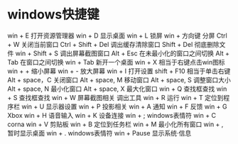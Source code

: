 # windows快捷键

win + E 打开资源管理器
win + D 显示桌面
win + L 锁屏
win + 方向键 分屏
Ctrl + W 关闭当前窗口
Ctrl + Shift + Del 调出缓存清除窗口
Shift + Del 彻底删除文件
win + Shift + S 调出屏幕截图窗口
Alt + Esc 在未最小化的窗口之间切换
Alt + Tab 在窗口之间切换
win + Tab 新开一个桌面
win + X 相当于右键点击win图标
win + + 缩小屏幕
win + - 放大屏幕
win + I 打开设置
shift + F10 相当于单击右键
Alt + space，C 关闭窗口
Alt + space, M 移动窗口
Alt + space, S 调整窗口大小
Alt + space, N 最小化窗口
Alt + space, X 最大化窗口
win + Q 查找框查找
win + S 查找框查找
win + W 屏幕截图相关 调出工具
win + R 运行
win + T 定位到程序栏
win + U 显示器设置
win + P 投影相关
win + A 通知
win + F 反馈
win + G Xbox
win + H 语音输入
win + K 设备连接
win + ; windows表情符
win + C corna
win + V 剪贴板
win + B 定位到任务栏
win + M 最小化所有窗口
win + , 暂时显示桌面
win + . windows表情符
win + Pause 显示系统·信息